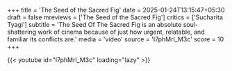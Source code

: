+++
title = 'The Seed of the Sacred Fig'
date = 2025-01-24T13:15:47+05:30
draft = false
mreviews = ['The Seed of the Sacred Fig']
critics = ['Sucharita Tyagi']
subtitle = 'The Seed Of The Sacred Fig is an absolute soul-shattering work of cinema because of just how urgent, relatable, and familiar its conflicts are.'
media = 'video'
source = 'I7phMrl_M3c'
score = 10
+++

{{< youtube id="I7phMrl_M3c" loading="lazy" >}}
